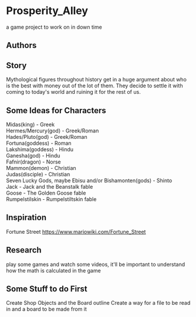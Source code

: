 # Prosperity_Alley
a game project to work on in down time
## Authors

## Story
Mythological figures throughout history get in a huge argument about who is the best with money out of the lot of them. They decide to settle it with coming to today's world and ruining it for the rest of us.

## Some Ideas for Characters
Midas(king) - Greek<br />
Hermes/Mercury(god) - Greek/Roman<br />
Hades/Pluto(god) - Greek/Roman<br />
Fortuna(goddess) - Roman<br />
Lakshima(goddess) - Hindu<br />
Ganesha(god) - Hindu<br />
Fafnir(dragon) - Norse<br />
Mammon(demon) - Christian<br />
Judas(disciple) - Christian<br />
Seven Lucky Gods, maybe Ebisu and/or Bishamonten(gods) - Shinto<br />
Jack - Jack and the Beanstalk fable<br />
Goose - The Golden Goose fable<br />
Rumpelstilskin - Rumpelstiltskin fable<br />


## Inspiration
Fortune Street https://www.mariowiki.com/Fortune_Street <br />

## Research
play some games and watch some videos, it'll be important to understand how the math is calculated in the game

## Some Stuff to do First
Create Shop Objects and the Board outline
Create a way for a file to be read in and a board to be made from it
